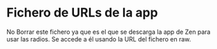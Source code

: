 # Fichero de URLs de la app

No Borrar este fichero ya que es el que se descarga la app de Zen para usar las radios.
Se accede a él usando la URL del fichero en raw.
